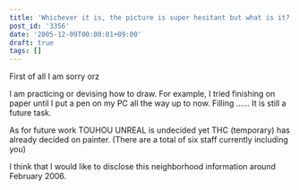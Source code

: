```yaml
---
title: 'Whichever it is, the picture is super hesitant but what is it?'
post_id: '3356'
date: '2005-12-09T00:00:01+09:00'
draft: true
tags: []
---
```


First of all I am sorry orz

I am practicing or devising how to draw. For example, I tried finishing on paper until I put a pen on my PC all the way up to now. Filling ...... It is still a future task.

As for future work TOUHOU UNREAL is undecided yet THC (temporary) has already decided on painter. (There are a total of six staff currently including you)

I think that I would like to disclose this neighborhood information around February 2006.
